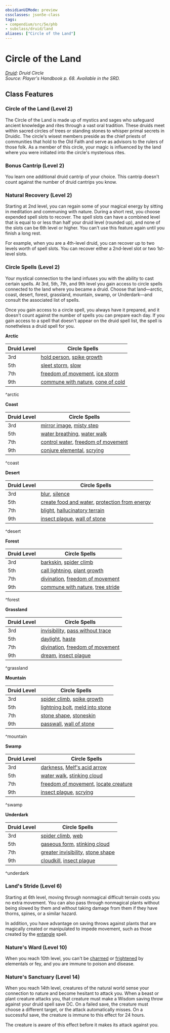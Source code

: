 ```yaml
---
obsidianUIMode: preview
cssclasses: json5e-class
tags:
- compendium/src/5e/phb
- subclass/druid/land
aliases: ["Circle of the Land"]
---
```

# Circle of the Land
*[Druid](z_published%20files/2.%20Mechanics/compendium/classes/druid.md): Druid Circle*  
*Source: Player's Handbook p. 68. Available in the SRD.*  


## Class Features

### Circle of the Land (Level 2)

The Circle of the Land is made up of mystics and sages who safeguard ancient knowledge and rites through a vast oral tradition. These druids meet within sacred circles of trees or standing stones to whisper primal secrets in Druidic. The circle's wisest members preside as the chief priests of communities that hold to the Old Faith and serve as advisors to the rulers of those folk. As a member of this circle, your magic is influenced by the land where you were initiated into the circle's mysterious rites.

### Bonus Cantrip (Level 2)

You learn one additional druid cantrip of your choice. This cantrip doesn't count against the number of druid cantrips you know.

### Natural Recovery (Level 2)

Starting at 2nd level, you can regain some of your magical energy by sitting in meditation and communing with nature. During a short rest, you choose expended spell slots to recover. The spell slots can have a combined level that is equal to or less than half your druid level (rounded up), and none of the slots can be 6th level or higher. You can't use this feature again until you finish a long rest.

For example, when you are a 4th-level druid, you can recover up to two levels worth of spell slots. You can recover either a 2nd-level slot or two 1st-level slots.

### Circle Spells (Level 2)

Your mystical connection to the land infuses you with the ability to cast certain spells. At 3rd, 5th, 7th, and 9th level you gain access to circle spells connected to the land where you became a druid. Choose that land—arctic, coast, desert, forest, grassland, mountain, swamp, or Underdark—and consult the associated list of spells.

Once you gain access to a circle spell, you always have it prepared, and it doesn't count against the number of spells you can prepare each day. If you gain access to a spell that doesn't appear on the druid spell list, the spell is nonetheless a druid spell for you.

**Arctic**

| Druid Level | Circle Spells |
|-------------|---------------|
| 3rd | [hold person](hold-person.md), [spike growth](spike-growth.md) |
| 5th | [sleet storm](sleet-storm.md), [slow](slow.md) |
| 7th | [freedom of movement](freedom-of-movement.md), [ice storm](ice-storm.md) |
| 9th | [commune with nature](commune-with-nature.md), [cone of cold](cone-of-cold.md) |
^arctic

**Coast**

| Druid Level | Circle Spells |
|-------------|---------------|
| 3rd | [mirror image](mirror-image.md), [misty step](misty-step.md) |
| 5th | [water breathing](water-breathing.md), [water walk](water-walk.md) |
| 7th | [control water](control-water.md), [freedom of movement](freedom-of-movement.md) |
| 9th | [conjure elemental](conjure-elemental.md), [scrying](scrying.md) |
^coast

**Desert**

| Druid Level | Circle Spells |
|-------------|---------------|
| 3rd | [blur](blur.md), [silence](silence.md) |
| 5th | [create food and water](create-food-and-water.md), [protection from energy](protection-from-energy.md) |
| 7th | [blight](blight.md), [hallucinatory terrain](hallucinatory-terrain.md) |
| 9th | [insect plague](insect-plague.md), [wall of stone](wall-of-stone.md) |
^desert

**Forest**

| Druid Level | Circle Spells |
|-------------|---------------|
| 3rd | [barkskin](barkskin.md), [spider climb](spider-climb.md) |
| 5th | [call lightning](call-lightning.md), [plant growth](plant-growth.md) |
| 7th | [divination](divination.md), [freedom of movement](freedom-of-movement.md) |
| 9th | [commune with nature](commune-with-nature.md), [tree stride](tree-stride.md) |
^forest

**Grassland**

| Druid Level | Circle Spells |
|-------------|---------------|
| 3rd | [invisibility](invisibility.md), [pass without trace](pass-without-trace.md) |
| 5th | [daylight](daylight.md), [haste](haste.md) |
| 7th | [divination](divination.md), [freedom of movement](freedom-of-movement.md) |
| 9th | [dream](dream.md), [insect plague](insect-plague.md) |
^grassland

**Mountain**

| Druid Level | Circle Spells |
|-------------|---------------|
| 3rd | [spider climb](spider-climb.md), [spike growth](spike-growth.md) |
| 5th | [lightning bolt](lightning-bolt.md), [meld into stone](meld-into-stone.md) |
| 7th | [stone shape](stone-shape.md), [stoneskin](stoneskin.md) |
| 9th | [passwall](passwall.md), [wall of stone](wall-of-stone.md) |
^mountain

**Swamp**

| Druid Level | Circle Spells |
|-------------|---------------|
| 3rd | [darkness](darkness.md), [Melf's acid arrow](melfs-acid-arrow.md) |
| 5th | [water walk](water-walk.md), [stinking cloud](stinking-cloud.md) |
| 7th | [freedom of movement](freedom-of-movement.md), [locate creature](locate-creature.md) |
| 9th | [insect plague](insect-plague.md), [scrying](scrying.md) |
^swamp

**Underdark**

| Druid Level | Circle Spells |
|-------------|---------------|
| 3rd | [spider climb](spider-climb.md), [web](web.md) |
| 5th | [gaseous form](gaseous-form.md), [stinking cloud](stinking-cloud.md) |
| 7th | [greater invisibility](greater-invisibility.md), [stone shape](stone-shape.md) |
| 9th | [cloudkill](cloudkill.md), [insect plague](insect-plague.md) |
^underdark

### Land's Stride (Level 6)

Starting at 6th level, moving through nonmagical difficult terrain costs you no extra movement. You can also pass through nonmagical plants without being slowed by them and without taking damage from them if they have thorns, spines, or a similar hazard.

In addition, you have advantage on saving throws against plants that are magically created or manipulated to impede movement, such as those created by the [entangle](entangle.md) spell.

### Nature's Ward (Level 10)

When you reach 10th level, you can't be [charmed](rules/conditions.md#charmed) or [frightened](rules/conditions.md#frightened) by elementals or fey, and you are immune to poison and disease.

### Nature's Sanctuary (Level 14)

When you reach 14th level, creatures of the natural world sense your connection to nature and become hesitant to attack you. When a beast or plant creature attacks you, that creature must make a Wisdom saving throw against your druid spell save DC. On a failed save, the creature must choose a different target, or the attack automatically misses. On a successful save, the creature is immune to this effect for 24 hours.

The creature is aware of this effect before it makes its attack against you.